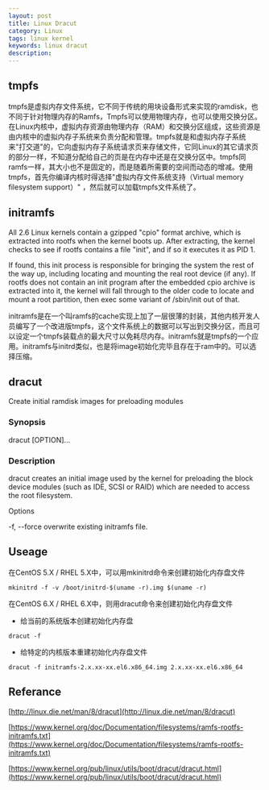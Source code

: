 ```yaml
---
layout: post
title: Linux Dracut
category: Linux
tags: linux kernel
keywords: linux dracut
description: 
---
```


## tmpfs

tmpfs是虚拟内存文件系统，它不同于传统的用块设备形式来实现的ramdisk，也不同于针对物理内存的Ramfs，Tmpfs可以使用物理内存，也可以使用交换分区。在Linux内核中，虚拟内存资源由物理内存（RAM）和交换分区组成，这些资源是由内核中的虚拟内存子系统来负责分配和管理。tmpfs就是和虚拟内存子系统来"打交道"的，它向虚拟内存子系统请求页来存储文件，它同Linux的其它请求页的部分一样，不知道分配给自己的页是在内存中还是在交换分区中。tmpfs同ramfs一样，其大小也不是固定的，而是随着所需要的空间而动态的增减。使用tmpfs，首先你编译内核时得选择"虚拟内存文件系统支持（Virtual memory filesystem support）" ，然后就可以加载tmpfs文件系统了。

## initramfs

All 2.6 Linux kernels contain a gzipped "cpio" format archive, which is
extracted into rootfs when the kernel boots up.  After extracting, the kernel
checks to see if rootfs contains a file "init", and if so it executes it as PID 1.

If found, this init process is responsible for bringing the system the
rest of the way up, including locating and mounting the real root device (if
any).  If rootfs does not contain an init program after the embedded cpio
archive is extracted into it, the kernel will fall through to the older code
to locate and mount a root partition, then exec some variant of /sbin/init
out of that.

initramfs是在一个叫ramfs的cache实现上加了一层很薄的封装，其他内核开发人员编写了一个改进版tmpfs，这个文件系统上的数据可以写出到交换分区，而且可以设定一个tmpfs装载点的最大尺寸以免耗尽内存。initramfs就是tmpfs的一个应用。initramfs与initrd类似，也是将image初始化完毕且存在于ram中的。可以选择压缩。

## dracut

Create initial ramdisk images for preloading modules

### Synopsis

dracut [OPTION]... <image> <kernel-version>

### Description

dracut creates an initial image used by the kernel for preloading the block device modules (such as IDE, SCSI or RAID) which are needed to access the root filesystem.

Options

-f, --force
overwrite existing initramfs file.

## Useage

在CentOS 5.X / RHEL 5.X中，可以用mkinitrd命令来创建初始化内存盘文件

`mkinitrd -f -v /boot/initrd-$(uname -r).img $(uname -r)`

在CentOS 6.X / RHEL 6.X中，则用dracut命令来创建初始化内存盘文件

- 给当前的系统版本创建初始化内存盘

`dracut -f`

- 给特定的内核版本重建初始化内存盘文件

`dracut -f initramfs-2.x.xx-xx.el6.x86_64.img 2.x.xx-xx.el6.x86_64`

## Referance

[http://linux.die.net/man/8/dracut](http://linux.die.net/man/8/dracut)

[https://www.kernel.org/doc/Documentation/filesystems/ramfs-rootfs-initramfs.txt](https://www.kernel.org/doc/Documentation/filesystems/ramfs-rootfs-initramfs.txt)

[https://www.kernel.org/pub/linux/utils/boot/dracut/dracut.html](https://www.kernel.org/pub/linux/utils/boot/dracut/dracut.html)
